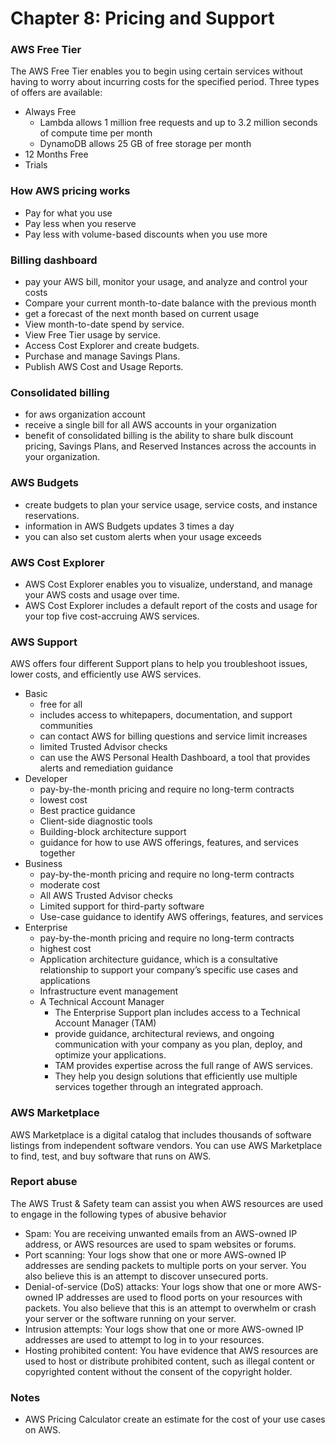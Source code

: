 # Chapter 8: Pricing and Support

### AWS Free Tier
The AWS Free Tier enables you to begin using certain services without having to worry about incurring costs for the specified period. Three types of offers are available: 
  - Always Free
    - Lambda allows 1 million free requests and up to 3.2 million seconds of compute time per month
    - DynamoDB allows 25 GB of free storage per month
  - 12 Months Free
  - Trials

### How AWS pricing works
  - Pay for what you use
  - Pay less when you reserve
  - Pay less with volume-based discounts when you use more

### Billing dashboard
  - pay your AWS bill, monitor your usage, and analyze and control your costs
  - Compare your current month-to-date balance with the previous month
  - get a forecast of the next month based on current usage
  - View month-to-date spend by service.
  - View Free Tier usage by service.
  - Access Cost Explorer and create budgets.
  - Purchase and manage Savings Plans.
  - Publish AWS Cost and Usage Reports.

### Consolidated billing
  - for aws organization account
  - receive a single bill for all AWS accounts in your organization
  - benefit of consolidated billing is the ability to share bulk discount pricing, Savings Plans, and Reserved Instances across the accounts in your organization.

### AWS Budgets
  - create budgets to plan your service usage, service costs, and instance reservations.
  - information in AWS Budgets updates 3 times a day
  - you can also set custom alerts when your usage exceeds

### AWS Cost Explorer
  - AWS Cost Explorer enables you to visualize, understand, and manage your AWS costs and usage over time.
  - AWS Cost Explorer includes a default report of the costs and usage for your top five cost-accruing AWS services.

### AWS Support
AWS offers four different Support plans to help you troubleshoot issues, lower costs, and efficiently use AWS services. 
  - Basic
    - free for all
    - includes access to whitepapers, documentation, and support communities
    - can contact AWS for billing questions and service limit increases
    - limited Trusted Advisor checks
    - can use the AWS Personal Health Dashboard, a tool that provides alerts and remediation guidance
  - Developer
    - pay-by-the-month pricing and require no long-term contracts 
    - lowest cost
    - Best practice guidance
    - Client-side diagnostic tools
    - Building-block architecture support
    - guidance for how to use AWS offerings, features, and services together
  - Business
    - pay-by-the-month pricing and require no long-term contracts 
    - moderate cost
    - All AWS Trusted Advisor checks
    - Limited support for third-party software
    - Use-case guidance to identify AWS offerings, features, and services
  - Enterprise
    - pay-by-the-month pricing and require no long-term contracts 
    - highest cost
    - Application architecture guidance, which is a consultative relationship to support your company’s specific use cases and applications
    - Infrastructure event management
    - A Technical Account Manager
      - The Enterprise Support plan includes access to a Technical Account Manager (TAM)
      - provide guidance, architectural reviews, and ongoing communication with your company as you plan, deploy, and optimize your applications. 
      - TAM provides expertise across the full range of AWS services.
      - They help you design solutions that efficiently use multiple services together through an integrated approach.
    
### AWS Marketplace
AWS Marketplace is a digital catalog that includes thousands of software listings from independent software vendors. You can use AWS Marketplace to find, test, and buy software that runs on AWS. 

### Report abuse
The AWS Trust & Safety team can assist you when AWS resources are used to engage in the following types of abusive behavior
  - Spam: You are receiving unwanted emails from an AWS-owned IP address, or AWS resources are used to spam websites or forums.
  - Port scanning: Your logs show that one or more AWS-owned IP addresses are sending packets to multiple ports on your server. You also believe this is an attempt to discover unsecured ports.
  - Denial-of-service (DoS) attacks: Your logs show that one or more AWS-owned IP addresses are used to flood ports on your resources with packets. You also believe that this is an attempt to overwhelm or crash your server or the software running on your server.
  - Intrusion attempts: Your logs show that one or more AWS-owned IP addresses are used to attempt to log in to your resources.
  - Hosting prohibited content: You have evidence that AWS resources are used to host or distribute prohibited content, such as illegal content or copyrighted content without the consent of the copyright holder.

### Notes
  - AWS Pricing Calculator create an estimate for the cost of your use cases on AWS.
